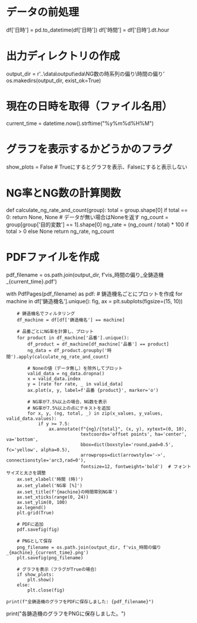# データの前処理
df['日時'] = pd.to_datetime(df['日時'])
df['時間'] = df['日時'].dt.hour

# 出力ディレクトリの作成
output_dir = r'..\data\output\eda\NG数の時系列の偏り\時間の偏り'
os.makedirs(output_dir, exist_ok=True)

# 現在の日時を取得（ファイル名用）
current_time = datetime.now().strftime("%y%m%d%H%M")

# グラフを表示するかどうかのフラグ
show_plots = False  # Trueにするとグラフを表示、Falseにすると表示しない

# NG率とNG数の計算関数
def calculate_ng_rate_and_count(group):
    total = group.shape[0]
    if total == 0:
        return None, None  # データが無い場合はNoneを返す
    ng_count = group[group['目的変数'] == 1].shape[0]
    ng_rate = (ng_count / total) * 100 if total > 0 else None
    return ng_rate, ng_count

# PDFファイルを作成
pdf_filename = os.path.join(output_dir, f'vis_時間の偏り_全鋳造機_{current_time}.pdf')

with PdfPages(pdf_filename) as pdf:
    # 鋳造機名ごとにプロットを作成
    for machine in df['鋳造機名'].unique():
        fig, ax = plt.subplots(figsize=(15, 10))
        
        # 鋳造機名でフィルタリング
        df_machine = df[df['鋳造機名'] == machine]
        
        # 品番ごとにNG率を計算し、プロット
        for product in df_machine['品番'].unique():
            df_product = df_machine[df_machine['品番'] == product]
            ng_data = df_product.groupby('時間').apply(calculate_ng_rate_and_count)
            
            # Noneの値（データ無し）を除外してプロット
            valid_data = ng_data.dropna()
            x = valid_data.index
            y = [rate for rate, _ in valid_data]
            ax.plot(x, y, label=f'品番 {product}', marker='o')
            
            # NG率が7.5%以上の場合、NG数を表示
            # NG率が7.5%以上の点にテキストを追加
            for x, y, (ng, total, _) in zip(x_values, y_values, valid_data.values):
                if y >= 7.5:
                    ax.annotate(f"{ng}/{total}", (x, y), xytext=(0, 10), 
                                textcoords='offset points', ha='center', va='bottom',
                                bbox=dict(boxstyle='round,pad=0.5', fc='yellow', alpha=0.5),
                                arrowprops=dict(arrowstyle='->', connectionstyle='arc3,rad=0'),
                                fontsize=12, fontweight='bold')  # フォントサイズと太さを調整        
        ax.set_xlabel('時間 (時)')
        ax.set_ylabel('NG率 [%]')
        ax.set_title(f'{machine}の時間帯別NG率')
        ax.set_xticks(range(0, 24))
        ax.set_ylim(0, 100)
        ax.legend()
        plt.grid(True)
        
        # PDFに追加
        pdf.savefig(fig)
        
        # PNGとして保存
        png_filename = os.path.join(output_dir, f'vis_時間の偏り_{machine}_{current_time}.png')
        plt.savefig(png_filename)
        
        # グラフを表示（フラグがTrueの場合）
        if show_plots:
            plt.show()
        else:
            plt.close(fig)
    
    print(f"全鋳造機のグラフをPDFに保存しました: {pdf_filename}")

print("各鋳造機のグラフをPNGに保存しました。")
